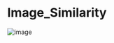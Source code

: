 # Image_Similarity
![image](https://github.com/shairal1/Image_Similarity/assets/46165309/3b9670ee-96cf-4de1-9dd4-322bdd57812c)
